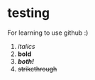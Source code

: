 # testing
For learning to use github :)

1. *italics*
2. **bold**
3. ***both!***
4. ~~strikethrough~~

